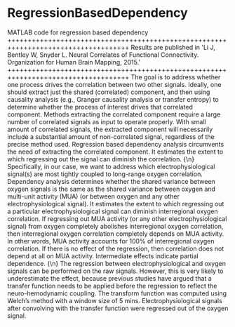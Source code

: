 # RegressionBasedDependency
MATLAB code for regression based dependency 
++++++++++++++++++++++++++++++++++++++++++++++++++++++++++++++++++++++++++++++++++++
Results are published in 'Li J, Bentley W, Snyder L. Neural Correlates of Functional Connectivity. Organization for Human Brain Mapping, 2015.'
++++++++++++++++++++++++++++++++++++++++++++++++++++++++++++++++++++++++++++++++++++
The goal is to address whether one process drives the correlation between two other signals. Ideally, one should extract just the shared (correlated) component, and then using causality analysis (e.g., Granger causality analysis or transfer entropy) to determine whether the process of interest drives that correlated component. Methods extracting the correlated component require a large number of correlated signals as input to operate properly. With small amount of correlated signals, the extracted component will necessarily include a substantial amount of non-correlated signal, regardless of the precise method used. Regression based dependency analysis circumvents the need of extracting the correlated component. It estimates the extent to which regressing out the signal can diminish the correlation. {\n}
Specifically, in our case, we want to address which electrophysiological signal(s) are most tightly coupled to long-range oxygen correlation. Dependency analysis determines whether the shared variance between oxygen signals is the same as the shared variance between oxygen and multi-unit activity (MUA) (or between oxygen and any other electrophysiological signal). It estimates the extent to which regressing out a particular electrophysiological signal can diminish interregional oxygen correlation. If regressing out MUA activity (or any other electrophysiological signal) from oxygen completely abolishes interregional oxygen correlation, then interregional oxygen correlation completely depends on MUA activity. In other words, MUA activity accounts for 100% of interregional oxygen correlation. If there is no effect of the regression, then correlation does not depend at all on MUA activity. Intermediate effects indicate partial dependence. {\n}
The regression between electrophysiological and oxygen signals can be performed on the raw signals. However, this is very likely to underestimate the effect, because previous studies have argued that a transfer function needs to be applied before the regression to reflect the neuro-hemodynamic coupling. The transform function was computed using Welch’s method with a window size of 5 mins. Electrophysiological signals after convolving with the transfer function were regressed out of the oxygen signal. 
